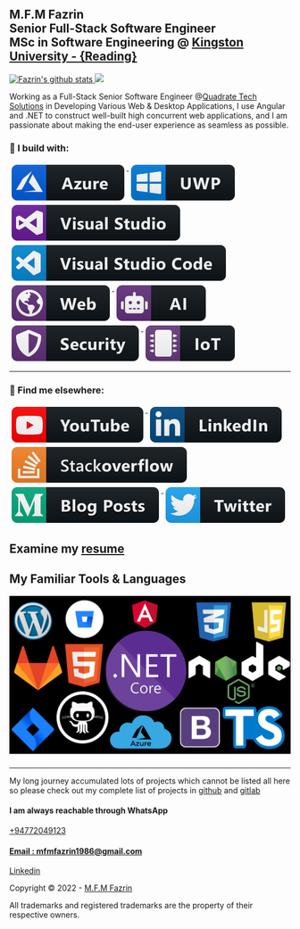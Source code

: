 M.F.M Fazrin\
Senior Full-Stack Software Engineer \
MSc in Software Engineering @ [Kingston University - {Reading}](https://www.kingston.ac.uk/) 
-----
<a href="https://github.com/nirzaf/github-readme-stats">
  <img src="https://github-readme-stats.vercel.app/api?username=nirzaf&show_icons=true&include_all_commits=true&theme=material-palenight" alt="Fazrin's github stats" />
</a>

<a href="https://github.com/nirzaf/github-readme-stats">
  <!-- Change the `github-readme-stats.anuraghazra1.vercel.app` to `github-readme-stats.vercel.app`  -->
  <img src="https://github-readme-stats.vercel.app/api/top-langs/?username=nirzaf&layout=compact&theme=material-palenight" />
</a>

<!-- <img src="https://now-playing-codestackr.vercel.app/api/spotify-playing" alt="Spotify Playing" width="75%" /> -->

Working as a Full-Stack Senior Software Engineer @[Quadrate Tech
Solutions](https://quadrate.cc) in Developing Various Web & Desktop
Applications, I use Angular and .NET to
construct well-built high concurrent web applications, and I am
passionate about making the end-user experience as seamless as possible.

### 🚧 I build with:

<p>
   <a href="https://azure.microsoft.com/en-gb/">
    <img src="https://github.com/Daniel-Krzyczkowski/Daniel-Krzyczkowski/blob/master/images/azure.svg" alt="Azure" style="vertical-align:top; margin:4px">
  </a>

  <a href="https://docs.microsoft.com/en-us/windows/uwp/">
    <img src="https://github.com/Daniel-Krzyczkowski/Daniel-Krzyczkowski/blob/master/images/uwp.svg" alt="UWP" style="vertical-align:top; margin:4px">
  </a>
  
  <a href="https://visualstudio.microsoft.com/">
    <img src="https://github.com/Daniel-Krzyczkowski/Daniel-Krzyczkowski/blob/master/images/visualstudio.svg" alt="Visual Studio" style="vertical-align:top; margin:4px">
  </a>
  
  <a href="https://code.visualstudio.com/">
    <img src="https://github.com/Daniel-Krzyczkowski/Daniel-Krzyczkowski/blob/master/images/visualstudio_code.svg" alt="Visual Studio Code" style="vertical-align:top; margin:4px">
  </a>
  
  <a href="https://dotnet.microsoft.com/learn/aspnet/what-is-aspnet-core">
    <img src="https://github.com/Daniel-Krzyczkowski/Daniel-Krzyczkowski/blob/master/images/web.svg" alt="ASP .NET Core" style="vertical-align:top; margin:4px">
  </a>
  
  <a href="https://azure.microsoft.com/en-us/overview/ai-platform/">
    <img src="https://github.com/Daniel-Krzyczkowski/Daniel-Krzyczkowski/blob/master/images/ai.svg" alt="Azure AI" style="vertical-align:top; margin:4px">
  </a>
  
  <a href="https://docs.microsoft.com/en-us/azure/active-directory/develop/">
    <img src="https://github.com/Daniel-Krzyczkowski/Daniel-Krzyczkowski/blob/master/images/security.svg" alt="Microsoft Identity Platform" style="vertical-align:top; margin:4px">
  </a>
  
  <a href="https://azure.microsoft.com/en-us/overview/iot/">
    <img src="https://github.com/Daniel-Krzyczkowski/Daniel-Krzyczkowski/blob/master/images/iot.svg" alt="Azure IoT" style="vertical-align:top; margin:4px">
  </a>
  
</p>

---
### 📢 Find me elsewhere:

<p>
   <a href="https://youtube.com/techmindfactory">
    <img src="https://github.com/Daniel-Krzyczkowski/Daniel-Krzyczkowski/blob/master/images/youtube.svg" alt="YouTube" style="vertical-align:top; margin:4px">
  </a>

  <a href="https://linkedin.com/in/daniel-krzyczkowski">
    <img src="https://github.com/Daniel-Krzyczkowski/Daniel-Krzyczkowski/blob/master/images/linkedin.svg" alt="LinkedIn" style="vertical-align:top; margin:4px">
  </a>
  
  <a href="https://stackoverflow.com/users/4074421/daniel-krzyczkowski">
    <img src="https://github.com/Daniel-Krzyczkowski/Daniel-Krzyczkowski/blob/master/images/stackoverflow.svg" alt="StackOverflow" style="vertical-align:top; margin:4px">
  </a>
  
  <a href="https://daniel-krzyczkowski.github.io/">
    <img src="https://github.com/Daniel-Krzyczkowski/Daniel-Krzyczkowski/blob/master/images/medium.svg" alt="Tech Mind Factory Blog" style="vertical-align:top; margin:4px">
  </a>
  
  <a href="http://twitter.com/dkrzyczkowski">
    <img src="https://github.com/Daniel-Krzyczkowski/Daniel-Krzyczkowski/blob/master/images/twitter.svg" alt="Twitter" style="vertical-align:top; margin:4px">
  </a>
  
</p>

Examine my [resume](https://onedrive.live.com/embed?resid=E6D43771AF11C105%2122804&authkey=%21AGMFWY_zWE80LBc&em=2)
----------------------------


My Familiar Tools & Languages
-----------------------------

![](img/tools.png) 

-----------------------------
My long journey accumulated lots of projects which cannot be listed all
here\
 so please check out my complete list of projects in
[github](https://github.com/nirzaf?tab=repositories) and
[gitlab](https://gitlab.com/nirzaf)

#### I am always reachable through WhatsApp

[+94772049123](https://api.whatsapp.com/send?phone=+94772049123&text=Hi,%20I%20contacted%20you%20Through%20your%20website.)

#### [Email : mfmfazrin1986@gmail.com](mailto:mfmfazrin1986@gmail.com) 

[Linkedin](https://www.linkedin.com/in/mfmfazrin/)

Copyright © 2022 - [M.F.M Fazrin](https://nirzaf.github.io)

All trademarks and registered trademarks are the property of their
respective owners.
